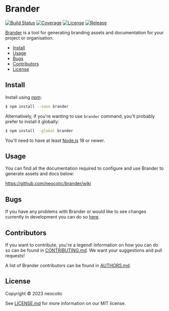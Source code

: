 # Brander

[![Build Status](https://img.shields.io/github/actions/workflow/status/neocotic/brander/ci.yml?style=flat-square)](https://github.com/neocotic/brander/actions/workflows/ci.yml)
[![Coverage](https://img.shields.io/codecov/c/github/neocotic/brander/develop.svg?style=flat-square)](https://codecov.io/gh/neocotic/brander)
[![License](https://img.shields.io/npm/l/brander.svg?style=flat-square)](https://github.com/neocotic/brander/blob/main/LICENSE.md)
[![Release](https://img.shields.io/npm/v/brander.svg?style=flat-square)](https://npmjs.com/package/brander)

[Brander](https://github.com/neocotic/brander) is a tool for generating branding assets and documentation for your
project or organisation.

* [Install](#install)
* [Usage](#usage)
* [Bugs](#bugs)
* [Contributors](#contributors)
* [License](#license)

## Install

Install using [npm](https://npmjs.com):

``` bash
$ npm install --save brander
```

Alternatively, if you're wanting to use `brander` command, you'll probably prefer to install it globally:

``` bash
$ npm install --global brander
```

You'll need to have at least [Node.js](https://nodejs.org) 18 or newer.

## Usage

You can find all the documentation required to configure and use Brander to generate assets and docs below:

https://github.com/neocotic/brander/wiki

## Bugs

If you have any problems with Brander or would like to see changes currently in development you can do so
[here](https://github.com/neocotic/brander/issues).

## Contributors

If you want to contribute, you're a legend! Information on how you can do so can be found in
[CONTRIBUTING.md](https://github.com/neocotic/brander/blob/main/CONTRIBUTING.md). We want your suggestions and pull
requests!

A list of Brander contributors can be found in [AUTHORS.md](https://github.com/neocotic/brander/blob/main/AUTHORS.md).

## License

Copyright © 2023 neocotic

See [LICENSE.md](https://github.com/neocotic/brander/raw/main/LICENSE.md) for more information on our MIT license.
